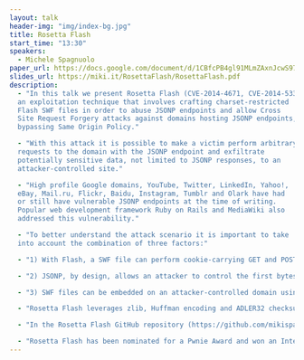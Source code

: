 ```yaml
---
layout: talk
header-img: "img/index-bg.jpg"
title: Rosetta Flash
start_time: "13:30"
speakers:
  - Michele Spagnuolo
paper_url: https://docs.google.com/document/d/1CBfcPB4gl91MLmZAxnJcwS97yGcUwgHa5dB7yB6nrOo/edit?usp=sharing
slides_url: https://miki.it/RosettaFlash/RosettaFlash.pdf
description:
  - "In this talk we present Rosetta Flash (CVE-2014-4671, CVE-2014-5333),
  an exploitation technique that involves crafting charset-restricted
  Flash SWF files in order to abuse JSONP endpoints and allow Cross
  Site Request Forgery attacks against domains hosting JSONP endpoints,
  bypassing Same Origin Policy."

  - "With this attack it is possible to make a victim perform arbitrary
  requests to the domain with the JSONP endpoint and exfiltrate
  potentially sensitive data, not limited to JSONP responses, to an
  attacker-controlled site."

  - "High profile Google domains, YouTube, Twitter, LinkedIn, Yahoo!,
  eBay, Mail.ru, Flickr, Baidu, Instagram, Tumblr and Olark have had
  or still have vulnerable JSONP endpoints at the time of writing.
  Popular web development framework Ruby on Rails and MediaWiki also
  addressed this vulnerability."

  - "To better understand the attack scenario it is important to take
  into account the combination of three factors:"

  - "1) With Flash, a SWF file can perform cookie-carrying GET and POST requests to the domain that hosts it, with no crossdomain.xml check. This is why allowing users to upload a SWF file on a sensitive domain is dangerous: by uploading a carefully crafted SWF, an attacker can make the victim perform requests that have side effects and exfiltrate sensitive data to an external, attacker-controlled, domain."

  - "2) JSONP, by design, allows an attacker to control the first bytes of the output of an endpoint by specifying the callback parameter in the request URL. Since most JSONP callbacks restrict the allowed charset to [a-zA-Z_\\.], our tool focuses on this very restrictive charset, but it is general enough to work with different user-specified allowed charsets."

  - "3) SWF files can be embedded on an attacker-controlled domain using a Content-Type forcing <object> tag, and will be executed as Flash as long as the content looks like a valid Flash file."

  - "Rosetta Flash leverages zlib, Huffman encoding and ADLER32 checksum bruteforcing to convert any SWF file to an equivalent one composed of only alphanumeric characters, so that it can be passed as a JSONP callback and then reflected by the endpoint, effectively hosting the Flash file on the vulnerable domain. We use ad-hoc Huffman encoders in order to map non-allowed bytes to allowed ones. Naturally, since we are mapping a wider charset to a more restrictive one, this is not a real compression, but an inflation: we are, in a way, using Huffman as a Rosetta stone."

  - "In the Rosetta Flash GitHub repository (https://github.com/mikispag/rosettaflash) we provide ready-to-be-pasted full featured proofs of concept with ActionScript sources."

  - "Rosetta Flash has been nominated for a Pwnie Award and won an Internet Bug Bounty by HackerOne."
---
```


